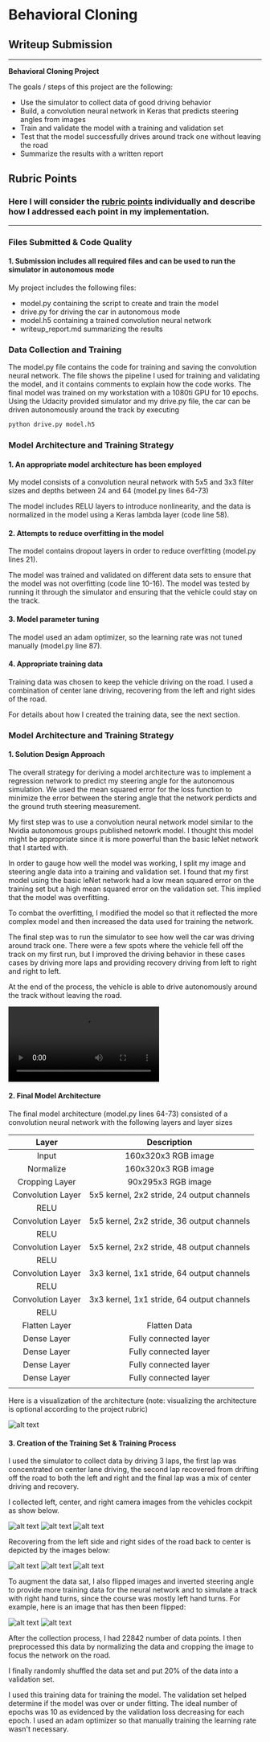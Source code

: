 # **Behavioral Cloning** 

## Writeup Submission


---

**Behavioral Cloning Project**

The goals / steps of this project are the following:
* Use the simulator to collect data of good driving behavior
* Build, a convolution neural network in Keras that predicts steering angles from images
* Train and validate the model with a training and validation set
* Test that the model successfully drives around track one without leaving the road
* Summarize the results with a written report


[//]: # (Image References)

[image1]: ./examples/nvidia_model.png "Model Visualization"
[image2]: ./examples/recovery_right.png "Recovery Image"
[image3]: ./examples/recovery_left.png "Recovery Image"
[image4]: ./examples/recovery_bridge.png "Recovery Image"
[image5]: ./examples/normal.png "Normal Image"
[image6]: ./examples/flipped.png "Flipped Image"
[image7]: ./examples/left_view.png "Left Camera Image"
[image8]: ./examples/center_view.png "Center Camera Image"
[image9]: ./examples/right_view.png "Right Camera Image"
[image10]: ./video.mp4 "video"

## Rubric Points
### Here I will consider the [rubric points](https://review.udacity.com/#!/rubrics/432/view) individually and describe how I addressed each point in my implementation.  

---
### Files Submitted & Code Quality

#### 1. Submission includes all required files and can be used to run the simulator in autonomous mode

My project includes the following files:
* model.py containing the script to create and train the model
* drive.py for driving the car in autonomous mode
* model.h5 containing a trained convolution neural network 
* writeup_report.md summarizing the results

### Data Collection and Training

The model.py file contains the code for training and saving the convolution neural network. The file shows the pipeline I used for training and validating the model, and it contains comments to explain how the code works.  The final model was trained on my workstation with a 1080ti GPU for 10 epochs. Using the Udacity provided simulator and my drive.py file, the car can be driven autonomously around the track by executing 
```sh
python drive.py model.h5
```
### Model Architecture and Training Strategy

#### 1. An appropriate model architecture has been employed

My model consists of a convolution neural network with 5x5 and 3x3 filter sizes and depths between 24 and 64 (model.py lines 64-73) 

The model includes RELU layers to introduce nonlinearity, and the data is normalized in the model using a Keras lambda layer (code line 58). 

#### 2. Attempts to reduce overfitting in the model

The model contains dropout layers in order to reduce overfitting (model.py lines 21). 

The model was trained and validated on different data sets to ensure that the model was not overfitting (code line 10-16). The model was tested by running it through the simulator and ensuring that the vehicle could stay on the track.

#### 3. Model parameter tuning

The model used an adam optimizer, so the learning rate was not tuned manually (model.py line 87).

#### 4. Appropriate training data

Training data was chosen to keep the vehicle driving on the road. I used a combination of center lane driving, recovering from the left and right sides of the road.

For details about how I created the training data, see the next section. 

### Model Architecture and Training Strategy

#### 1. Solution Design Approach

The overall strategy for deriving a model architecture was to implement a regression network to predict my steering angle for the autonomous simulation.  We used the mean squared error for the loss function to minimize the error between the stering angle that the network perdicts and the ground truth steering measurement.

My first step was to use a convolution neural network model similar to the Nvidia autonomous groups published netowrk model.  I thought this model might be appropriate since it is more powerful than the basic leNet network that I started with.

In order to gauge how well the model was working, I split my image and steering angle data into a training and validation set. I found that my first model using the basic leNet network had a low mean squared error on the training set but a high mean squared error on the validation set. This implied that the model was overfitting. 

To combat the overfitting, I modified the model so that it reflected the more complex model and then increased the data used for training the network.

The final step was to run the simulator to see how well the car was driving around track one. There were a few spots where the vehicle fell off the track on my first run, but I improved the driving behavior in these cases cases by driving more laps and providing recovery driving from left to right and right to left.

At the end of the process, the vehicle is able to drive autonomously around the track without leaving the road.

![alt text][image10]

#### 2. Final Model Architecture

The final model architecture (model.py lines 64-73) consisted of a convolution neural network with the following layers and layer sizes 


| Layer         		|     Description	        					| 
|:---------------------:|:---------------------------------------------:|  
| Input         		| 160x320x3 RGB image 						    |
| Normalize        		| 160x320x3 RGB image 						    |
| Cropping Layer   		| 90x295x3 RGB image 						    |
| Convolution Layer     | 5x5 kernel, 2x2 stride, 24 output channels 	|
| RELU					|												|
| Convolution Layer     | 5x5 kernel, 2x2 stride, 36 output channels 	|
| RELU					|												|
| Convolution Layer     | 5x5 kernel, 2x2 stride, 48 output channels 	|
| RELU					|												|
| Convolution Layer     | 3x3 kernel, 1x1 stride, 64 output channels	|
| RELU					|												|
| Convolution Layer    	| 3x3 kernel, 1x1 stride, 64 output channels	|
| RELU					| 												|
| Flatten Layer			| Flatten Data         							|
| Dense Layer     		| Fully connected layer							|
| Dense	Layer           | Fully connected layer	       					|
| Dense	Layer           | Fully connected layer							|
| Dense	Layer           | Fully connected layer 						|
|						|												|
 

Here is a visualization of the architecture (note: visualizing the architecture is optional according to the project rubric)

![alt text][image1]

#### 3. Creation of the Training Set & Training Process

I used the simulator to collect data by driving 3 laps, the first lap was concentrated on center lane driving, the second lap recovered from drifting off the road to both the left and right and the final lap was a mix of center driving and recovery. 

I collected left, center, and right camera images from the vehicles cockpit as show below.

![alt text][image7]
![alt text][image8]
![alt text][image9]


Recovering from the left side and right sides of the road back to center is depicted by the images below:

![alt text][image2]
![alt text][image3]
![alt text][image4]


To augment the data sat, I also flipped images and inverted steering angle to provide more training data for the neural network and to simulate a track with right hand turns, since the course was mostly left hand turns. For example, here is an image that has then been flipped:

![alt text][image5]
![alt text][image6]

After the collection process, I had 22842 number of data points. I then preprocessed this data by normalizing the data and cropping the image to focus the network on the road.

I finally randomly shuffled the data set and put 20% of the data into a validation set. 

I used this training data for training the model. The validation set helped determine if the model was over or under fitting. The ideal number of epochs was 10 as evidenced by the validation loss decreasing for each epoch. I used an adam optimizer so that manually training the learning rate wasn't necessary.
